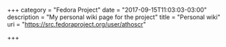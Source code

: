 +++
category = "Fedora Project"
date = "2017-09-15T11:03:03-03:00"
description = "My personal wiki page for the project"
title = "Personal wiki"
uri = "https://src.fedoraproject.org/user/athoscr"

+++

